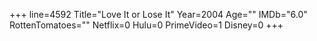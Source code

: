 +++
line=4592
Title="Love It or Lose It"
Year=2004
Age=""
IMDb="6.0"
RottenTomatoes=""
Netflix=0
Hulu=0
PrimeVideo=1
Disney=0
+++

